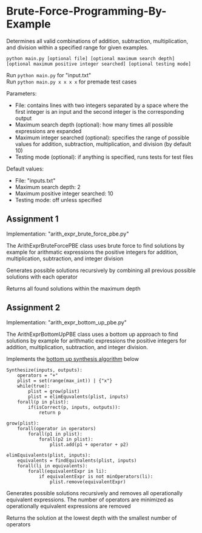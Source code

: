 # Brute-Force-Programming-By-Example

Determines all valid combinations of addition, subtraction, multiplication, and division within a specified range for given examples.

`python main.py [optional file] [optional maximum search depth] [optional maximum positive integer searched] [optional testing mode]`

Run `python main.py` for "input.txt"  
Run `python main.py x x x x` for premade test cases

Parameters:
- File: contains lines with two integers separated by a space where the first integer is an input and the second integer is the corresponding output  
- Maximum search depth (optional): how many times all possible expressions are expanded
- Maximum integer searched (optional): specifies the range of possible values for addition, subtraction, multiplication, and division (by default 10)  
- Testing mode (optional): if anything is specified, runs tests for test files  

Default values:
- File: "inputs.txt"  
- Maximum search depth: 2
- Maximum positive integer searched: 10  
- Testing mode: off unless specified  

## Assignment 1

Implementation: "arith_expr_brute_force_pbe.py"

The ArithExprBruteForcePBE class uses brute force to find solutions by example for arithmatic expressions the positive integers for addition, multiplication, subtraction, and integer division

Generates possible solutions recursively by combining all previous possible solutions with each operator

Returns all found solutions within the maximum depth

## Assignment 2

Implementation: "arith_expr_bottom_up_pbe.py"

The ArithExprBottomUpPBE class uses a bottom up approach to find solutions by example for arithmatic expressions the positive integers for addition, multiplication, subtraction, and integer division. 

Implements the [bottom up synthesis algorithm](https://people.csail.mit.edu/asolar/SynthesisCourse/Lecture3.htm) below

```
Synthesize(inputs, outputs):
    operators = "+"
    plist = set(range(max_int)) | {"x"}
    while(true):
        plist = grow(plist)
        plist = elimEquvalents(plist, inputs)
    forall(p in plist):
        if(isCorrect(p, inputs, outputs)): 
            return p

grow(plist):
    forall(operator in operators)
        forall(p1 in plist):
            forall(p2 in plist):
                plist.add(p1 + operator + p2)

elimEquivalents(plist, inputs):
    equivalents = findEquivalents(plist, inputs)
    forall(li in equivalents):
        forall(equivalentExpr in li):
            if equivalentExpr is not minOperators(li):
                plist.remove(equivalentExpr)
```

Generates possible solutions recursively and removes all operationally equivalent expressions. The number of operators are minimized as operationally equivalent expressions are removed

Returns the solution at the lowest depth with the smallest number of operators
